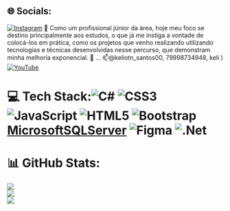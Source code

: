 ## 🌐 Socials:
[![Instagram](https://img.shields.io/badge/Instagram-%23E4405F.svg?logo=Instagram&logoColor=white)](https://instagram.com/Keliton_santos00)  👀 Como um profissional júnior da área, hoje meu foco se destino principalmente aos estudos, o que já me instiga a vontade de colocá-los em prática, como os projetos que venho realizando utilizando tecnologias e técnicas desenvolvidas nesse percurso, que demonstram minha melhoria exponencial. 🚀 ... 📫@keliotn_santos00, 79998734948, keli ) [![YouTube](https://img.shields.io/badge/YouTube-%23FF0000.svg?logo=YouTube&logoColor=white)](https://youtube.com/c/https://youtu.be/Yf7ieDKmUsg) 

# 💻 Tech Stack:![C#](https://img.shields.io/badge/c%23-%23239120.svg?style=for-the-badge&logo=c-sharp&logoColor=white) ![CSS3](https://img.shields.io/badge/css3-%231572B6.svg?style=for-the-badge&logo=css3&logoColor=white) ![JavaScript](https://img.shields.io/badge/javascript-%23323330.svg?style=for-the-badge&logo=javascript&logoColor=%23F7DF1E) ![HTML5](https://img.shields.io/badge/html5-%23E34F26.svg?style=for-the-badge&logo=html5&logoColor=white)  ![Bootstrap](https://img.shields.io/badge/bootstrap-%23563D7C.svg?style=for-the-badge&logo=bootstrap&logoColor=white)  [MicrosoftSQLServer](https://img.shields.io/badge/Microsoft%20SQL%20Sever-CC2927?style=for-the-badge&logo=microsoft%20sql%20server&logoColor=white) 	![Figma](https://img.shields.io/badge/figma-%23F24E1E.svg?style=for-the-badge&logo=figma&logoColor=white) ![.Net](https://img.shields.io/badge/.NET-5C2D91?style=for-the-badge&logo=.net&logoColor=white)
# 📊 GitHub Stats:
![](https://github-readme-stats.vercel.app/api?username=kelitondossan&theme=dark&hide_border=false&include_all_commits=true&count_private=true)<br/>
![](https://github-readme-streak-stats.herokuapp.com/?user=kelitondossan&theme=dark&hide_border=false)<br/>
![](https://github-readme-stats.vercel.app/api/top-langs/?username=kelitondossan&theme=dark&hide_border=false&include_all_commits=true&count_private=true&layout=compact)

